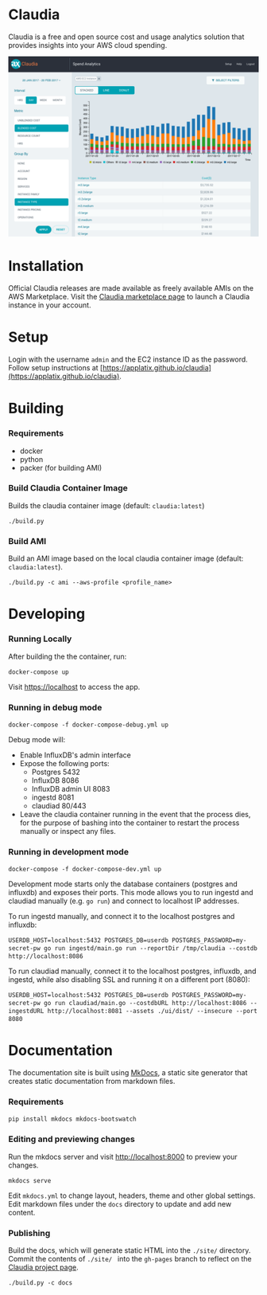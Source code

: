 # Claudia

Claudia is a free and open source cost and usage analytics solution that provides insights into your AWS cloud spending.

![Claudia Screenshot](docs/report-screenshot.png)

# Installation

Official Claudia releases are made available as freely available AMIs on the AWS Marketplace. Visit the [Claudia marketplace page](https://aws.amazon.com/marketplace/pp/B06XVZ9VS9) to launch a Claudia instance in your account.

# Setup

Login with the username `admin` and the EC2 instance ID as the password. Follow setup instructions at [https://applatix.github.io/claudia](https://applatix.github.io/claudia).

# Building

### Requirements
 * docker
 * python
 * packer (for building AMI)

### Build Claudia Container Image
Builds the claudia container image (default: `claudia:latest`)
```
./build.py
```

### Build AMI
Build an AMI image based on the local claudia container image (default: `claudia:latest`).
```
./build.py -c ami --aws-profile <profile_name>
```

# Developing

### Running Locally

After building the the container, run:

```
docker-compose up
```

Visit [https://localhost](https://localhost) to access the app.

### Running in debug mode

```
docker-compose -f docker-compose-debug.yml up
```

Debug mode will:

 * Enable InfluxDB's admin interface
 * Expose the following ports:
   * Postgres 5432
   * InfluxDB 8086
   * InfluxDB admin UI 8083
   * ingestd 8081
   * claudiad 80/443
 * Leave the claudia container running in the event that the process dies, for the purpose of bashing into the container to restart the process manually or inspect any files.


### Running in development mode

```
docker-compose -f docker-compose-dev.yml up
```

Development mode starts only the database containers (postgres and influxdb) and exposes their ports. This mode allows you to run ingestd and claudiad manually (e.g. `go run`) and connect to localhost IP addresses.

To run ingestd manually, and connect it to the localhost postgres and influxdb:

```
USERDB_HOST=localhost:5432 POSTGRES_DB=userdb POSTGRES_PASSWORD=my-secret-pw go run ingestd/main.go run --reportDir /tmp/claudia --costdb http://localhost:8086
```

To run claudiad manually, connect it to the localhost postgres, influxdb, and ingestd, while also disabling SSL and running it on a different port (8080):

```
USERDB_HOST=localhost:5432 POSTGRES_DB=userdb POSTGRES_PASSWORD=my-secret-pw go run claudiad/main.go --costdbURL http://localhost:8086 --ingestdURL http://localhost:8081 --assets ./ui/dist/ --insecure --port 8080
```

# Documentation

The documentation site is built using [MkDocs](http://www.mkdocs.org/), a static site generator that creates static documentation from markdown files.

### Requirements
```
pip install mkdocs mkdocs-bootswatch
```

### Editing and previewing changes

Run the mkdocs server and visit [http://localhost:8000](http://localhost:8000) to preview your changes.

```
mkdocs serve
```

Edit `mkdocs.yml` to change layout, headers, theme and other global settings. Edit markdown files under the `docs` directory to update and add new content.

### Publishing

Build the docs, which will generate static HTML into the `./site/` directory. Commit the contents of `./site/ ` into the `gh-pages` branch to reflect on the [Claudia project page](https://applatix.github.io/claudia).
```
./build.py -c docs
```
